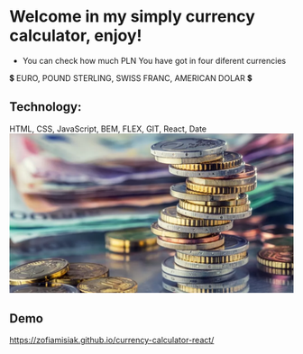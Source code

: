 # Welcome in my simply currency calculator, enjoy!
* You can check how much PLN You have got in four diferent currencies 

💲  EURO,  POUND STERLING,   SWISS FRANC,  AMERICAN DOLAR 💲

## Technology:
HTML,
CSS,
JavaScript,
BEM,
FLEX,
GIT,
React,
Date
![tło strony](https://raw.githubusercontent.com/ZofiaMisiak/currency-calculator-react/main/public/tlo.jpg)
## Demo
https://zofiamisiak.github.io/currency-calculator-react/
